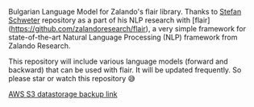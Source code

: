 Bulgarian Language Model for Zalando's flair library.
Thanks to [Stefan Schweter](https://github.com/stefan-it) repository as a part of his NLP research with [flair] (https://github.com/zalandoresearch/flair), a very simple framework for state-of-the-art Natural Language Processing (NLP) framework from Zalando Research.

This repository will include various language models (forward and backward) that can be used with flair. It will be updated frequently. So please star or watch this repository 😅


[AWS S3 datastorage backup link](https://s3.eu-central-1.amazonaws.com/daneda.com/models/NLP/lm-bg-small-forward_backward-v0.1.pt.zip) 
